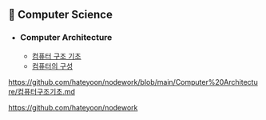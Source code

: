 ## 📌 Computer Science

- ### Computer Architecture
  - [컴퓨터 구조 기초](https://github.com/username/repository-name/blob/main/Computer%20Architecture/컴퓨터구조기초.md)
  - [컴퓨터의 구성](https://github.com/username/repository-name/blob/main/Computer%20Architecture/컴퓨터의구성.md)



https://github.com/hateyoon/nodework/blob/main/Computer%20Architecture/컴퓨터구조기초.md

https://github.com/hateyoon/nodework
